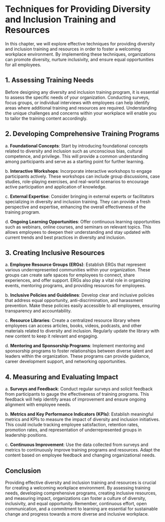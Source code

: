# Techniques for Providing Diversity and Inclusion Training and Resources

In this chapter, we will explore effective techniques for providing diversity and inclusion training and resources in order to foster a welcoming workplace environment. By implementing these techniques, organizations can promote diversity, nurture inclusivity, and ensure equal opportunities for all employees.

## 1\. Assessing Training Needs

Before designing any diversity and inclusion training program, it is essential to assess the specific needs of your organization. Conducting surveys, focus groups, or individual interviews with employees can help identify areas where additional training and resources are required. Understanding the unique challenges and concerns within your workplace will enable you to tailor the training content accordingly.

## 2\. Developing Comprehensive Training Programs

a. **Foundational Concepts**: Start by introducing foundational concepts related to diversity and inclusion such as unconscious bias, cultural competence, and privilege. This will provide a common understanding among participants and serve as a starting point for further learning.

b. **Interactive Workshops**: Incorporate interactive workshops to engage participants actively. These workshops can include group discussions, case studies, role-playing exercises, and real-world scenarios to encourage active participation and application of knowledge.

c. **External Expertise**: Consider bringing in external experts or facilitators specializing in diversity and inclusion training. They can provide a fresh perspective and expertise, enhancing the overall effectiveness of the training program.

d. **Ongoing Learning Opportunities**: Offer continuous learning opportunities such as webinars, online courses, and seminars on relevant topics. This allows employees to deepen their understanding and stay updated with current trends and best practices in diversity and inclusion.

## 3\. Creating Inclusive Resources

a. **Employee Resource Groups (ERGs)**: Establish ERGs that represent various underrepresented communities within your organization. These groups can create safe spaces for employees to connect, share experiences, and offer support. ERGs also play a vital role in organizing events, mentoring programs, and providing resources for employees.

b. **Inclusive Policies and Guidelines**: Develop clear and inclusive policies that address equal opportunity, anti-discrimination, and harassment prevention. Make these policies easily accessible to all employees, ensuring transparency and accountability.

c. **Resource Libraries**: Create a centralized resource library where employees can access articles, books, videos, podcasts, and other materials related to diversity and inclusion. Regularly update the library with new content to keep it relevant and engaging.

d. **Mentoring and Sponsorship Programs**: Implement mentoring and sponsorship programs to foster relationships between diverse talent and leaders within the organization. These programs can provide guidance, career development support, and networking opportunities.

## 4\. Measuring and Evaluating Impact

a. **Surveys and Feedback**: Conduct regular surveys and solicit feedback from participants to gauge the effectiveness of training programs. This feedback will help identify areas of improvement and ensure ongoing alignment with employee needs.

b. **Metrics and Key Performance Indicators (KPIs)**: Establish meaningful metrics and KPIs to measure the impact of diversity and inclusion initiatives. This could include tracking employee satisfaction, retention rates, promotion rates, and representation of underrepresented groups in leadership positions.

c. **Continuous Improvement**: Use the data collected from surveys and metrics to continuously improve training programs and resources. Adapt the content based on employee feedback and changing organizational needs.

## Conclusion

Providing effective diversity and inclusion training and resources is crucial for creating a welcoming workplace environment. By assessing training needs, developing comprehensive programs, creating inclusive resources, and measuring impact, organizations can foster a culture of diversity, inclusivity, and equal opportunity. Remember, continuous effort, open communication, and a commitment to learning are essential for sustainable change and progress towards a more diverse and inclusive workplace.
